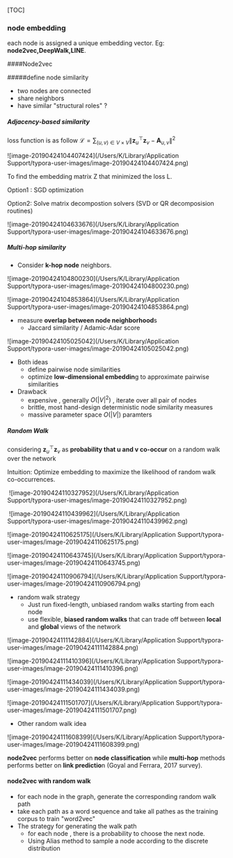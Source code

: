 

[TOC]

### node embedding

each node is assigned a unique embedding vector. Eg: **node2vec,DeepWalk,LINE**.

####Node2vec

#####define node similarity

* two nodes are connected
* share neighbors
* have similar "structural roles" ?

##### Adjacency-based similarity

loss function is as follow $\mathcal{L}=\sum_{(u, v) \in V \times V}\left\|\mathbf{z}_{u}^{\top} \mathbf{z}_{v}-\mathbf{A}_{u, v}\right\|^{2}​$

![image-20190424104407424](/Users/K/Library/Application Support/typora-user-images/image-20190424104407424.png)

To find the embedding matrix Z that minimized the loss L.

Option1 : SGD optimization

Option2: Solve matrix decompostion solvers (SVD or QR decomposision routines)

![image-20190424104633676](/Users/K/Library/Application Support/typora-user-images/image-20190424104633676.png)

##### Multi-hop similarity

* Consider **k-hop node** neighbors.

![image-20190424104800230](/Users/K/Library/Application Support/typora-user-images/image-20190424104800230.png)

![image-20190424104853864](/Users/K/Library/Application Support/typora-user-images/image-20190424104853864.png)

* measure **overlap between node neighborhood**s
  * Jaccard similarity / Adamic-Adar score

![image-20190424105025042](/Users/K/Library/Application Support/typora-user-images/image-20190424105025042.png)



* Both ideas
  * define pairwise node similarities
  * optimize **low-dimensional embeddin**g to approximate pairwise similarities
* Drawback
  * expensive , generally $O(|V|^2)$ , iterate over all pair of nodes
  * brittle, most hand-design deterministic node similarity measures
  * massive parameter space $O(|V|)$ paramters

##### Random Walk

considering $\mathbf{z}_{u}^{\top} \mathbf{z}_{v}$ as **probability that u and v co-occur** on a random walk over the network 

Intuition: Optimize embedding to maximize the likelihood of random walk co-occurrences.


​	![image-20190424110327952](/Users/K/Library/Application Support/typora-user-images/image-20190424110327952.png)

​	![image-20190424110439962](/Users/K/Library/Application Support/typora-user-images/image-20190424110439962.png)

![image-20190424110625175](/Users/K/Library/Application Support/typora-user-images/image-20190424110625175.png)

![image-20190424110643745](/Users/K/Library/Application Support/typora-user-images/image-20190424110643745.png)

![image-20190424110906794](/Users/K/Library/Application Support/typora-user-images/image-20190424110906794.png)

* random walk strategy
  * Just run fixed-length, unbiased random walks starting from each node
  * use flexible, **biased random walks** that can trade off between **local** and **global** views of the network 

![image-20190424111142884](/Users/K/Library/Application Support/typora-user-images/image-20190424111142884.png)

![image-20190424111410396](/Users/K/Library/Application Support/typora-user-images/image-20190424111410396.png)

![image-20190424111434039](/Users/K/Library/Application Support/typora-user-images/image-20190424111434039.png)

![image-20190424111501707](/Users/K/Library/Application Support/typora-user-images/image-20190424111501707.png)

* Other random walk idea

![image-20190424111608399](/Users/K/Library/Application Support/typora-user-images/image-20190424111608399.png)

**node2vec** performs better on **node classification** while **multi-hop** methods performs better on **link predictio**n (Goyal and Ferrara, 2017 survey).



#### node2vec with random walk

* for each node in the graph, generate the corresponding random walk path
* take each path as a word sequence and take all pathes as the training corpus to train "word2vec"
* The strategy for generating the walk path
  * for each node , there is a probability to choose the next node.
  * Using Alias method to sample a node according to the discrete distribution
